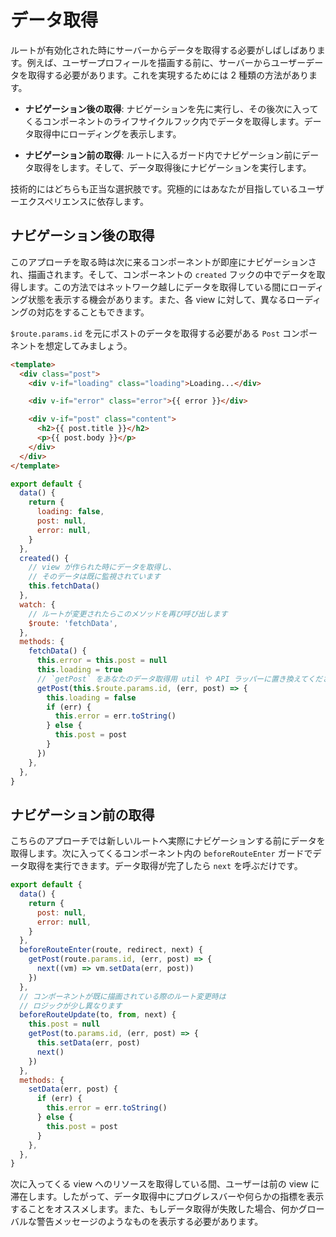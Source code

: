 # データ取得

ルートが有効化された時にサーバーからデータを取得する必要がしばしばあります。例えば、ユーザープロフィールを描画する前に、サーバーからユーザーデータを取得する必要があります。これを実現するためには 2 種類の方法があります。

- **ナビゲーション後の取得**: ナビゲーションを先に実行し、その後次に入ってくるコンポーネントのライフサイクルフック内でデータを取得します。データ取得中にローディングを表示します。

- **ナビゲーション前の取得**: ルートに入るガード内でナビゲーション前にデータ取得をします。そして、データ取得後にナビゲーションを実行します。

技術的にはどちらも正当な選択肢です。究極的にはあなたが目指しているユーザーエクスペリエンスに依存します。

## ナビゲーション後の取得

このアプローチを取る時は次に来るコンポーネントが即座にナビゲーションされ、描画されます。そして、コンポーネントの `created` フックの中でデータを取得します。この方法ではネットワーク越しにデータを取得している間にローディング状態を表示する機会があります。また、各 view に対して、異なるローディングの対応をすることもできます。

`$route.params.id` を元にポストのデータを取得する必要がある `Post` コンポーネントを想定してみましょう。

```html
<template>
  <div class="post">
    <div v-if="loading" class="loading">Loading...</div>

    <div v-if="error" class="error">{{ error }}</div>

    <div v-if="post" class="content">
      <h2>{{ post.title }}</h2>
      <p>{{ post.body }}</p>
    </div>
  </div>
</template>
```

```js
export default {
  data() {
    return {
      loading: false,
      post: null,
      error: null,
    }
  },
  created() {
    // view が作られた時にデータを取得し、
    // そのデータは既に監視されています
    this.fetchData()
  },
  watch: {
    // ルートが変更されたらこのメソッドを再び呼び出します
    $route: 'fetchData',
  },
  methods: {
    fetchData() {
      this.error = this.post = null
      this.loading = true
      // `getPost` をあなたのデータ取得用 util や API ラッパーに置き換えてください
      getPost(this.$route.params.id, (err, post) => {
        this.loading = false
        if (err) {
          this.error = err.toString()
        } else {
          this.post = post
        }
      })
    },
  },
}
```

## ナビゲーション前の取得

こちらのアプローチでは新しいルートへ実際にナビゲーションする前にデータを取得します。次に入ってくるコンポーネント内の `beforeRouteEnter` ガードでデータ取得を実行できます。データ取得が完了したら `next` を呼ぶだけです。

```js
export default {
  data() {
    return {
      post: null,
      error: null,
    }
  },
  beforeRouteEnter(route, redirect, next) {
    getPost(route.params.id, (err, post) => {
      next((vm) => vm.setData(err, post))
    })
  },
  // コンポーネントが既に描画されている際のルート変更時は
  // ロジックが少し異なります
  beforeRouteUpdate(to, from, next) {
    this.post = null
    getPost(to.params.id, (err, post) => {
      this.setData(err, post)
      next()
    })
  },
  methods: {
    setData(err, post) {
      if (err) {
        this.error = err.toString()
      } else {
        this.post = post
      }
    },
  },
}
```

次に入ってくる view へのリソースを取得している間、ユーザーは前の view に滞在します。したがって、データ取得中にプログレスバーや何らかの指標を表示することをオススメします。また、もしデータ取得が失敗した場合、何かグローバルな警告メッセージのようなものを表示する必要があります。
